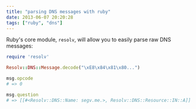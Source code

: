 ```yaml
---
title: "parsing DNS messages with ruby"
date: 2013-06-07 20:20:28
tags: ["ruby", "dns"]
---
```


Ruby's core module, `resolv`, will allow you to easily parse raw DNS messages:

```ruby
require 'resolv'

Resolv::DNS::Message.decode("\xE8\x84\x81\x80...")

msg.opcode
# => 0 

msg.question 
# => [[#<Resolv::DNS::Name: segv.me.>, Resolv::DNS::Resource::IN::A]]

```
